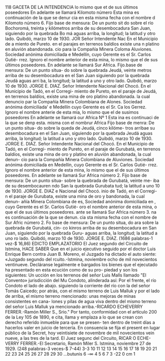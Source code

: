 118
GACETA DE LA INTENDENCIA
lo mismo que et de sus últimos poseedores
En adelante se llamará Kilomoto número
Esta mina es continuación de la que se denur
cia en esta misma fecha con el nombre d
Kilomoto número 6.
Fijo base de mensura: De un punto sit
do sobre el río Bochoromá, treinta y
kilómetros arriba de su desembocadura
San Juan, siguiendo por la quebrada Bo
má aguas arriba, la longitud; la latitud
y otro lado.
Quibdó, marzo 10 de 1930.
JOR
Señor Intendente Nac
En el Municipio de a
miento de Pureto. en el parajes
en terrenos baldíos existe una n
platino en aluvión abandonada.
cio para la Compañía Minera Coloma
Aluviones. Sociedad anónima domiciliada e
Medellín, cuyo Gerente es el Sr. Carlos Gutié-
rrez.
Ignoro el nombre anterior de esta mina,
lo mismo que el de sus últimos poseedores.
En adelante se llamará Sur Africa.
Fijo.base de mensura: De un punto situa-
do sobre la quebrada Jeudá, veinte metros
arriba de su desembocadura en el San Juan
siguiendo por la quebrada Jeudá aguas arri
ba, la longitud; la latitud a uno y otro lado.
Quibdó, marzo 10 de 1930.
JORGE E. DIAZ.
Señor Intendente Nacional del Chocó.
En el Municipio de Tadó, en el Corregi-
miento de Pureto, en el paraje de Jeudá, en
terrenos baldíos, existe una mina de oro
platino abandonada. la cual denuncio par la
Compañía Minera Colombiana de Alones.
Sociedad anónima domiciliada' e Medellín
cuyo Gerente es el Sr. Ca los Gerrez.
Ignoro el nombre anterie de esta mia,
lo mismo que el de susimos poseedores En
adelante se llamará our Africa Nº 1 Esta ina
es continuaci de la que se denp
esta.
misma con el nombrur Africa
Fijo base de menra: De un punto situa-
do sobre la queda de Jeudá, cinco kilóme-
tros arribae su desembocadura en el San
Juan, siguiendo por la quebrada Jeudá aguas
arriba, la longitud; la latitud a uno y otro lado.
Quibdó, marzo 10 de 1930.
JORGE E. DIAZ.
Señor Intendente Nacional del Chocó.
En el Municipio de Tadó, en el Corregi-
miento de Pureto, en el paraje de Gurubatá,
en terrenos baldíos, existe una mina de oro y
platino en aluvión abandonada, la cual denun-
cio para la Compañía Minera Colombiana de
Aluviones. Sociedad anónima domiciliada en
Medellín, cuyo Gerente es el Sr. Carlos Gutié-
rrez.
Ignoro el nombre anterior de esta mina,
lo mismo que el de sus últimos poseedores. En
adelante se llamará Sur Africa número 2.
Fijo base de mensura: De un punto situa-
sobre la quebrada de Gurubatá, veinte me-
iba de su desembocauren
ndo
San
la quebrada Gurubata
tud; la latitud a uno
10 de 1930.
JORGE E. DIAZ
e Nacional del Chocó.
inio de Tadó, en el Corregi-
n el paraje de Gurubata,
existe una mina de oro y
bandonada, la cual denun-
añía Minera Colombiana de
es, Sociedad anónima domiciliada en
, cuyo Gerente es el Sr. Carlos Gutié-
oro el nombre anterior de esta mina,
o que el de sus últimos poseedores.
ante se llamará Sur Africa número 3.
na es continuación de la que se denun.
cia sta misma fecha con el nombre de Sur
Afric número 2.
Fo base de mensura: De un punto situa,
do ara sobre la quebrada de Gurubatá, cin-
co kinros arriba de su desembocadura en
San Juan, siguiendo por la quebrada Guru-
aguas arriba, la longitud; la latitud a uno
ro lado.
Quibdó, marzo 10 de 1930.
JORGE E. DIAZ.
(1686 palabras-1 vez-$ 16,86)
EDICTO EMPLAZATORIO
El Juez segundo del Circuito de Istmina,
HACE SABER
Que en el juicio ejecutivo seguido por el doctor Luis
Enrique Bern contra Juan B. Moreno, el Juzgado ha
dictado el auto siente:
«Juzgado segundo del rcuito.-Istmina, noviembre ocho
de mil novecientos ventinueve.
Decláranse legalmente e bargados los bienes que el
ejecutado ha presentado en esta ecución como de su pro-
piedad y son los siguientes: Un
ucción en
los terrenos del señor Luis Malls
llamado
"El Convento» jurisdicción del Mu
Condoto,
alinderada así: Por el frente, el río Condoto el lado
de abajo. siguiendo la corriente del río con la del
señor Tomás Caicedo; por atrás, con el mismo terreno de
Luis Malluk y por el lado de arriba, el mismo terreno
mencionado: unas mejoras de minas consistentes en cana-
lones y pilas de agua viva dentro del mismo terreno del
señor Luis Malluk ya mencionado arriba.-RICARDO
ECHEVERRY FERRER.-Ramón Miller S., Srio."
Por tanto,
conformidad con el artículo 200 de la
Ley 105 de 1890, e cita, llama y emplaza a lo que se
crean con derecho referido inmueble para que se presen-
ten dentro de treint días a hacerlos valer en juicio de
tercería. En consuencia se fija el present en lugar
público de la Secret, hoy veintisiete de novembre de
mil novecientos vein nueve, a las tres de la tard.
El Juez segunc del Circuito, RICAR O ECHE-
VERRY FERRER.-El Secretario, Ramón Miler S.
Istmina, noviembre 27 de 1929.
(248 palabras-3 veces-$ 7-44)
3-3
10 11 12 13 14 15 16 17 18 19 20 21 22 23 24 25 26 27 28 29 30
...butunis
6
-∞
4 5 6 7
3
-22
0 cm 1